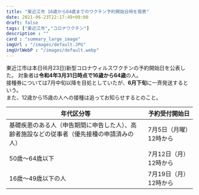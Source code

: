```yaml
---
title: "東近江市 16歳から64歳までのワクチン予約開始日時を発表"
date: 2021-06-23T22:17:49+09:00
draft: false
tags: ["東近江市","コロナワクチン"]
description : ""
card : "summary_large_image"
imgUrl : "/images/default.JPG"
imgUrlWebP : "/images/default.webp"
---
```

東近江市は本日(6月23日)新型コロナウィルスワクチンの予約開始日を公表した。 
対象者は**令和4年3月31日時点で16歳から64歳**の人。  
接種券については7月中旬以降を目処としていたが、**6月下旬**に一斉発送するという。  
また、12歳から15歳の人への接種は追ってお知らせするとのこと。

|年代区分等|予約受付開始日|
|-----|-----|
|基礎疾患のある人（申告期間に申告した人）、高齢者施設などの従事者（優先接種の申請済みの人）|7月5日（月曜）12時から|
|50歳～64歳以下|7月12日（月）12時から|
|16歳～49歳以下の人|7月19日（月）12時から|